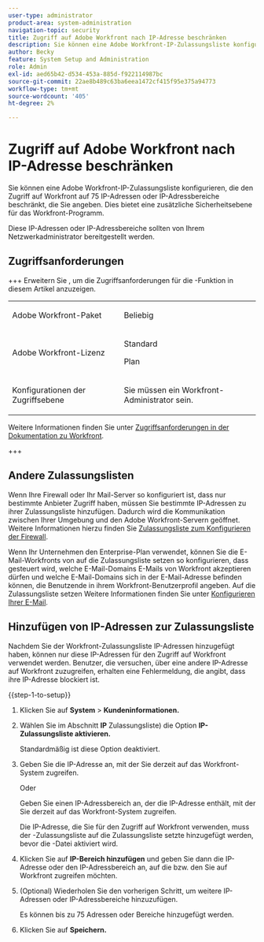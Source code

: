 ```yaml
---
user-type: administrator
product-area: system-administration
navigation-topic: security
title: Zugriff auf Adobe Workfront nach IP-Adresse beschränken
description: Sie können eine Adobe Workfront-IP-Zulassungsliste konfigurieren, die den Zugriff auf Workfront auf 75 IP-Adressen oder IP-Adressbereiche beschränkt, die Sie angeben. Dies bietet eine zusätzliche Sicherheitsebene für das Workfront-Programm.
author: Becky
feature: System Setup and Administration
role: Admin
exl-id: aed65b42-d534-453a-885d-f922114987bc
source-git-commit: 22ae8b489c63ba6eea1472cf415f95e375a94773
workflow-type: tm+mt
source-wordcount: '405'
ht-degree: 2%

---
```


# Zugriff auf Adobe Workfront nach IP-Adresse beschränken

<!--
>[!IMPORTANT]
>
>This functionality is not currently available to organizations that have been onboarded to the Adobe Admin Console. It will be available in the Adobe Admin Console in a future release. -->

Sie können eine Adobe Workfront-IP-Zulassungsliste konfigurieren, die den Zugriff auf Workfront auf 75 IP-Adressen oder IP-Adressbereiche beschränkt, die Sie angeben. Dies bietet eine zusätzliche Sicherheitsebene für das Workfront-Programm.

Diese IP-Adressen oder IP-Adressbereiche sollten von Ihrem Netzwerkadministrator bereitgestellt werden.

## Zugriffsanforderungen

+++ Erweitern Sie , um die Zugriffsanforderungen für die -Funktion in diesem Artikel anzuzeigen.

<table style="table-layout:auto"> 
 <col> 
 <col> 
 <tbody> 
  <tr> 
   <td role="rowheader">Adobe Workfront-Paket</td> 
   <td><p>Beliebig</p></td> 
  </tr> 
  <tr> 
   <td role="rowheader">Adobe Workfront-Lizenz</td> 
   <td><p>Standard</p><p>Plan</p></td> 
  </tr> 
  <tr> 
   <td role="rowheader">Konfigurationen der Zugriffsebene</td> 
   <td> <p>Sie müssen ein Workfront-Administrator sein.</p> </p> </td> 
  </tr> 
 </tbody> 
</table>

Weitere Informationen finden Sie unter [Zugriffsanforderungen in der Dokumentation zu Workfront](/help/quicksilver/administration-and-setup/add-users/access-levels-and-object-permissions/access-level-requirements-in-documentation.md).

+++

## Andere Zulassungslisten

Wenn Ihre Firewall oder Ihr Mail-Server so konfiguriert ist, dass nur bestimmte Anbieter Zugriff haben, müssen Sie bestimmte IP-Adressen zu ihrer Zulassungsliste hinzufügen. Dadurch wird die Kommunikation zwischen Ihrer Umgebung und den Adobe Workfront-Servern geöffnet. Weitere Informationen hierzu finden Sie [Zulassungsliste zum Konfigurieren der Firewall](../../../administration-and-setup/get-started-wf-administration/configure-your-firewall.md).

Wenn Ihr Unternehmen den Enterprise-Plan verwendet, können Sie die E-Mail-Workfronts von auf die Zulassungsliste setzen so konfigurieren, dass gesteuert wird, welche E-Mail-Domains E-Mails von Workfront akzeptieren dürfen und welche E-Mail-Domains sich in der E-Mail-Adresse befinden können, die Benutzende in ihrem Workfront-Benutzerprofil angeben. Auf die Zulassungsliste setzen Weitere Informationen finden Sie unter [Konfigurieren Ihrer E-Mail](../../../administration-and-setup/get-started-wf-administration/configure-your-email-allowlist.md).

## Hinzufügen von IP-Adressen zur Zulassungsliste

Nachdem Sie der Workfront-Zulassungsliste IP-Adressen hinzugefügt haben, können nur diese IP-Adressen für den Zugriff auf Workfront verwendet werden. Benutzer, die versuchen, über eine andere IP-Adresse auf Workfront zuzugreifen, erhalten eine Fehlermeldung, die angibt, dass ihre IP-Adresse blockiert ist.

{{step-1-to-setup}}

1. Klicken Sie auf **System** > **Kundeninformationen.**

1. Wählen Sie im Abschnitt **IP** Zulassungsliste) die Option **IP-Zulassungsliste aktivieren.**

   Standardmäßig ist diese Option deaktiviert.

1. Geben Sie die IP-Adresse an, mit der Sie derzeit auf das Workfront-System zugreifen.

   Oder

   Geben Sie einen IP-Adressbereich an, der die IP-Adresse enthält, mit der Sie derzeit auf das Workfront-System zugreifen.

   Die IP-Adresse, die Sie für den Zugriff auf Workfront verwenden, muss der -Zulassungsliste auf die Zulassungsliste setzte hinzugefügt werden, bevor die -Datei aktiviert wird.

1. Klicken Sie auf **IP-Bereich hinzufügen** und geben Sie dann die IP-Adresse oder den IP-Adressbereich an, auf die bzw. den Sie auf Workfront zugreifen möchten.
1. (Optional) Wiederholen Sie den vorherigen Schritt, um weitere IP-Adressen oder IP-Adressbereiche hinzuzufügen.

   Es können bis zu 75 Adressen oder Bereiche hinzugefügt werden.

1. Klicken Sie auf **Speichern.**
